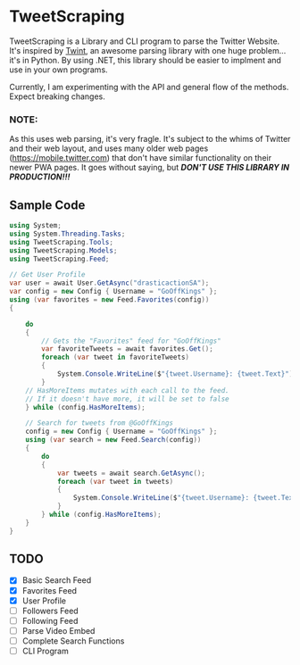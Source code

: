 # TweetScraping

TweetScraping is a Library and CLI program to parse the Twitter Website. It's inspired by [Twint](https://github.com/twintproject/twint), an awesome parsing library with one huge problem... it's in Python. By using .NET, this library should be easier to implment and use in your own programs.

Currently, I am experimenting with the API and general flow of the methods. Expect breaking changes.

### **NOTE:**
As this uses web parsing, it's very fragle. It's subject to the whims of Twitter and their web layout, and uses many older web pages (https://mobile.twitter.com) that don't have similar functionality on their newer PWA pages. It goes without saying, but **_DON'T USE THIS LIBRARY IN PRODUCTION!!!_**



## Sample Code

```csharp
using System;
using System.Threading.Tasks;
using TweetScraping.Tools;
using TweetScraping.Models;
using TweetScraping.Feed;

// Get User Profile
var user = await User.GetAsync("drasticactionSA");
var config = new Config { Username = "GoOffKings" };
using (var favorites = new Feed.Favorites(config))
{

    do
    {
        // Gets the "Favorites" feed for "GoOffKings"
        var favoriteTweets = await favorites.Get();
        foreach (var tweet in favoriteTweets)
        {
            System.Console.WriteLine($"{tweet.Username}: {tweet.Text}");
        }
    // HasMoreItems mutates with each call to the feed.
    // If it doesn't have more, it will be set to false
    } while (config.HasMoreItems);

    // Search for tweets from @GoOffKings
    config = new Config { Username = "GoOffKings" };
    using (var search = new Feed.Search(config))
    {
        do
        {
            var tweets = await search.GetAsync();
            foreach (var tweet in tweets)
            {
                System.Console.WriteLine($"{tweet.Username}: {tweet.Text}");
            }
        } while (config.HasMoreItems);
    }
}
```

## TODO

- [x] Basic Search Feed
- [x] Favorites Feed
- [x] User Profile
- [ ] Followers Feed
- [ ] Following Feed
- [ ] Parse Video Embed
- [ ] Complete Search Functions
- [ ] CLI Program

